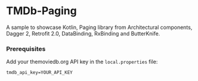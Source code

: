 # TMDb-Paging
A sample to showcase Kotlin, Paging library from Architectural components, Dagger 2, Retrofit 2.0, DataBinding, RxBinding and ButterKnife.

### Prerequisites

Add your themoviedb.org API key in the `local.properties` file:
```
tmdb_api_key=YOUR_API_KEY
```


